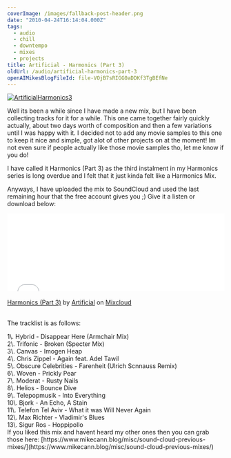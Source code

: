 ```yaml
---
coverImage: /images/fallback-post-header.png
date: "2010-04-24T16:14:04.000Z"
tags:
  - audio
  - chill
  - downtempo
  - mixes
  - projects
title: Artificial - Harmonics (Part 3)
oldUrl: /audio/artificial-harmonics-part-3
openAIMikesBlogFileId: file-VOjB7sRIGG0aDDKf3TgBEfNe
---
```


[![](https://www.mikecann.blog/wp-content/uploads/2010/04/ArtificialHarmonics3.png "ArtificialHarmonics3")](https://www.mikecann.blog/wp-content/uploads/2010/04/ArtificialHarmonics3.png)

Well its been a while since I have made a new mix, but I have been collecting tracks for it for a while. This one came together fairly quickly actually, about two days worth of composition and then a few variations until I was happy with it. I decided not to add any movie samples to this one to keep it nice and simple, got alot of other projects on at the moment! Im not even sure if people actually like those movie samples tho, let me know if you do!<!-- more -->

I have called it Harmonics (Part 3) as the third instalment in my Harmonics series is long overdue and I felt that it just kinda felt like a Harmonics Mix.

Anyways, I have uploaded the mix to SoundCloud and used the last remaining hour that the free account gives you ;) Give it a listen or download below:

<iframe width="100%" height="180" src="//www.mixcloud.com/widget/iframe/?feed=http%3A%2F%2Fwww.mixcloud.com%2Fmikeysee%2Fharmonics-part-3%2F&amp;embed_type=widget_standard&amp;embed_uuid=c1efe07a-b992-4dda-a819-0c5438e50968&amp;hide_tracklist=1&amp;hide_cover=1" frameborder="0"></iframe><div style="clear: both; height: 3px; width: auto;"></div>

[Harmonics (Part 3)](https://www.mixcloud.com/mikeysee/harmonics-part-3/?utm_source=widget&utm_medium=web&utm_campaign=base_links&utm_term=resource_link)<span> by </span>[Artificial](https://www.mixcloud.com/mikeysee/?utm_source=widget&utm_medium=web&utm_campaign=base_links&utm_term=profile_link)<span> on </span>[ Mixcloud](https://www.mixcloud.com/?utm_source=widget&utm_medium=web&utm_campaign=base_links&utm_term=homepage_link)

<div style="clear: both; height: 3px; width: auto;"></div>

The tracklist is as follows:

<div id="_mcePaste">1\. Hybrid - Disappear Here (Armchair Mix)</div>
<div id="_mcePaste">2\. Trifonic - Broken (Specter Mix)</div>
<div id="_mcePaste">3\. Canvas - Imogen Heap</div>
<div id="_mcePaste">4\. Chris Zippel - Again feat. Adel Tawil</div>
<div id="_mcePaste">5\. Obscure Celebrities - Farenheit (Ulrich Scnnauss Remix)</div>
<div id="_mcePaste">6\. Woven - Prickly Pear</div>
<div id="_mcePaste">7\. Moderat - Rusty Nails</div>
<div id="_mcePaste">8\. Helios - Bounce Dive</div>
<div id="_mcePaste">9\. Telepopmusik - Into Everything</div>
<div id="_mcePaste">10\. Bjork - An Echo, A Stain</div>
<div id="_mcePaste">11\. Telefon Tel Aviv - What it was Will Never Again</div>
<div id="_mcePaste">12\. Max Richter - Vladimir's Blues</div>
<div id="_mcePaste">13\. Sigur Ros - Hoppipollo</div>
If you liked this mix and havent heard my other ones then you can grab those here: [https://www.mikecann.blog/misc/sound-cloud-previous-mixes/](https://www.mikecann.blog/misc/sound-cloud-previous-mixes/)
